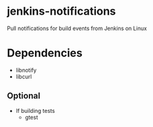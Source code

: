 # jenkins-notifications
Pull notifications for build events from Jenkins on Linux

# Dependencies
- libnotify
- libcurl

## Optional
- If building tests
    - gtest

